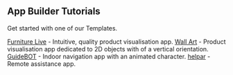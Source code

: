 ## App Builder Tutorials

Get started with one of our Templates.

[Furniture Live](tutorials/furniture-live/furniture-live.md) - Intuitive, quality product visualisation app.
[Wall Art](tutorials/wall-art/wall-art.md) - Product visualisation app dedicated to 2D objects with of a vertical orientation.
[GuideBOT](tutorials/guidebot/indoor-navigation.md) - Indoor navigation app with an animated character.
[helpar](tutorials/helpar/helpar.md) - Remote assistance app. 

